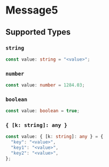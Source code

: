 # Message5


## Supported Types

### `string`

```typescript
const value: string = "<value>";
```

### `number`

```typescript
const value: number = 1284.03;
```

### `boolean`

```typescript
const value: boolean = true;
```

### `{ [k: string]: any }`

```typescript
const value: { [k: string]: any } = {
  "key": "<value>",
  "key1": "<value>",
  "key2": "<value>",
};
```

